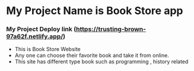 # My Project Name is Book Store app
### My Project Deploy link (https://trusting-brown-97a62f.netlify.app/)

* This is Book Store Website 
* Any one can choose their favorite book and take it from online.
* This site has different type book such as programming , history related